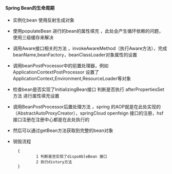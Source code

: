 

#### Spring Bean的生命周期
 
-  实例化bean 使用反射生成对象

-  使用populateBean 进行的bean的属性填充 ，此处会产生循环依赖的问题，使用三级缓存来解决

-  调用Aware接口相关的方法 ，invokeAwareMethod（执行Aware方法），完成beanName,beanFactory，beanClassLoader对象属性的设置

-  调用beanPostProcessor中的前置处理器，例如 ApplicationContextPostProcessor 设置了 ApplicationContext,Environment,ResourceLoader等对象

-  检查bean是否实现了InitializingBean接口 判断是否执行 afterPropertiesSet方法 进行属性填充设置

-  调用BeanPostProcessor后置处理方法 ，spring 的AOP就是在此处实现的（AbstractAutoProxyCreator），springCloud openfeign 接口的注册，hsf接口注册在注册中心都是在此处执行的
    

- 然后可以通过getBean方法获取到完整的bean对象

- 销毁流程
    
        {
                1 判断是否实现了dispoAbleBean 接口
                2 执行distory方法
        }
